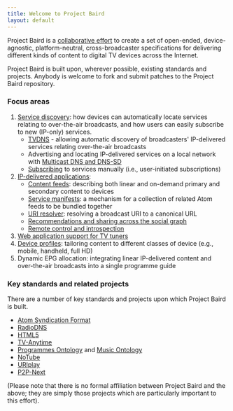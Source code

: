 ```yaml
---
title: Welcome to Project Baird
layout: default
---
```


Project Baird is a [collaborative effort](/getting-involved/)
to create a set of open-ended, device-agnostic, platform-neutral,
cross-broadcaster specifications for delivering different kinds of content
to digital TV devices across the Internet.

Project Baird is built upon, wherever possible, existing standards and
projects. Anybody is welcome to fork and submit patches to the Project
Baird repository.

### Focus areas

1. [Service discovery](discovery/): how devices can automatically locate services relating to over-the-air broadcasts, and how users can easily subscribe to new (IP-only) services.
	* [TVDNS](discovery/tvdns/) - allowing automatic discovery of broadcasters' IP-delivered services relating over-the-air broadcasts
	* Advertising and locating IP-delivered services on a local network with [Multicast DNS and DNS-SD](discovery/bonjour/)
	* [Subscribing](discovery/subscriptions/) to services manually (i.e., user-initiated subscriptions)
2. [IP-delivered applications](applications/):
	* [Content feeds](http://wiki.github.com/nexgenta/Baird/content-feeds): describing both linear and on-demand primary and secondary content to devices
	* [Service manifests](http://wiki.github.com/nexgenta/Baird/service-manifests): a mechanism for a collection of related Atom feeds to be bundled together
	* [URI resolver](http://wiki.github.com/nexgenta/Baird/programmes-ontology-resolver): resolving a broadcast URI to a canonical URL
	* [Recommendations and sharing across the social graph](http://wiki.github.com/nexgenta/Baird/social-graph)
	* [Remote control and introspection](http://wiki.github.com/nexgenta/Baird/ip-remote-control)
3. [Web application support for TV tuners](http://wiki.github.com/nexgenta/Baird/javascript-support-for-tuners)
4. [Device profiles](http://wiki.github.com/nexgenta/Baird/device-profiles): tailoring content to different classes of device (e.g., mobile, handheld, full HD)
8. Dynamic EPG allocation: integrating linear IP-delivered content and over-the-air broadcasts into a single programme guide

### Key standards and related projects

There are a number of key standards and projects upon which Project Baird is
built.

* [Atom Syndication Format](http://atompub.org/)
* [RadioDNS](http://www.radiodns.org/)
* [HTML5](http://dev.w3.org/html5/spec/Overview.html)
* [TV-Anytime](http://www.tv-anytime.org/)
* [Programmes Ontology](http://www.bbc.co.uk/ontologies/programmes/) and [Music Ontology](http://musicontology.com/)
* [NoTube](http://notube.org/)
* [URIplay](http://uriplay.org/)
* [P2P-Next](http://www.p2p-next.org/)

(Please note that there is no formal affiliation between Project Baird
and the above; they are simply those projects which are particularly important
to this effort).

